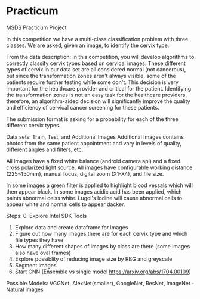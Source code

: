 # Practicum
MSDS Practicum Project 

In this competition we have a multi-class classification problem with three classes. We are asked, given an image, to identify the cervix type.

From the data description:
In this competition, you will develop algorithms to correctly classify cervix types based on cervical images. These different types of cervix in our data set are all considered normal (not cancerous), but since the transformation zones aren't always visible, some of the patients require further testing while some don't. This decision is very important for the healthcare provider and critical for the patient. Identifying the transformation zones is not an easy task for the healthcare providers, therefore, an algorithm-aided decision will significantly improve the quality and efficiency of cervical cancer screening for these patients.

The submission format is asking for a probability for each of the three different cervix types.

Data sets: Train, Test, and Additional Images
Additional Images contains photos from the same patient appointment and vary in levels of quality, different angles and filters, etc.

All images have a fixed white balance (android camera api) and a fixed cross polarized light source.
All images have configurable working distance (225-450mm), manual focus, digital zoom (X1-X4), and file size. 

In some images a green filter is applied to highlight blood vessals which will then appear black.
In some images acidic acid has been applied, which paints abnormal celss white. Lugol's Iodine will cause abnormal cells to appear white and normal cells to appear dacker. 

Steps:
0. Explore Intel SDK Tools 
1. Explore data and create dataframe for images
2. Figure out how many images there are for each cervix type and which file types they have
3. How many different shapes of images by class are there (some images also have oval frames)
4. Explore possiblity of reducing image size by RBG and greyscale
5. Segment images
6. Start CNN (Ensemble vs single model https://arxiv.org/abs/1704.00109) 

Possible Models:
VGGNet, 
AlexNet(smaller), 
GoogleNet, 
ResNet, 
ImageNet - Natural images

